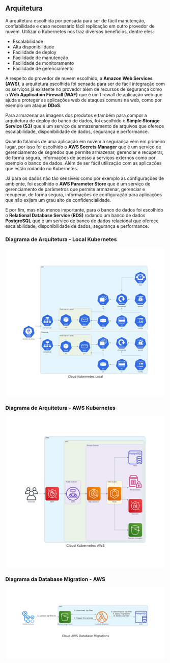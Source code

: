 ## Arquitetura

A arquitetura escolhida por pensada para ser de fácil manutenção, confiabilidade e caso necessário fácil replicação em outro provedor de nuvem. Utilizar o Kubernetes nos traz diversos benefícios, dentre eles:
- Escalabilidade
- Alta disponibilidade
- Facilidade de deploy
- Facilidade de manutenção
- Facilidade de monitoramento
- Facilidade de gerenciamento

A respeito do provedor de nuvem escolhido, a **Amazon Web Services (AWS)**, a arquitetura escolhida foi pensada para ser de fácil integração com os serviços já existente no provedor além de recursos de segurança como o **Web Application Firewall (WAF)** que é um firewall de aplicação web que ajuda a proteger as aplicações web de ataques comuns na web, como por exemplo um ataque **DDoS**.

Para armazenar as imagens dos produtos e também para compor a arquitetura de deploy do banco de dados, foi escolhido o **Simple Storage Service (S3)** que é um serviço de armazenamento de arquivos que oferece escalabilidade, disponibilidade de dados, segurança e performance.

Quando falamos de uma aplicação em nuvem a segurança vem em primeiro lugar, por isso foi escolhido o **AWS Secrets Manager** que é um serviço de gerenciamento de segredos que permite armazenar, gerenciar e recuperar, de forma segura, informações de acesso a serviços externos como por exemplo o banco de dados. Além de ser fácil utilização com as aplicações que estão rodando no Kubernetes.

Já para os dados não tão sensíveis como por exemplo as configurações de ambiente, foi escolhido o **AWS Parameter Store** que é um serviço de gerenciamento de parâmetros que permite armazenar, gerenciar e recuperar, de forma segura, informações de configuração para aplicações que não exijam um grau alto de confidencialidade.

E por fim, mas não menos importante, para o banco de dados foi escolhido o **Relational Database Service (RDS)** rodando um banco de dados **PostgreSQL** que é um serviço de banco de dados relacional que oferece escalabilidade, disponibilidade de dados, segurança e performance.

### Diagrama de Arquitetura - Local Kubernetes

![local-kubernetes](../../infra/cloud_kubernetes_local.png)

### Diagrama de Arquitetura - AWS Kubernetes

![aws-kubernetes](../../infra/cloud_kubernetes_aws.png)

### Diagrama da Database Migration - AWS

![aws-database-migration](../../infra/cloud_aws_database_migrations.png)